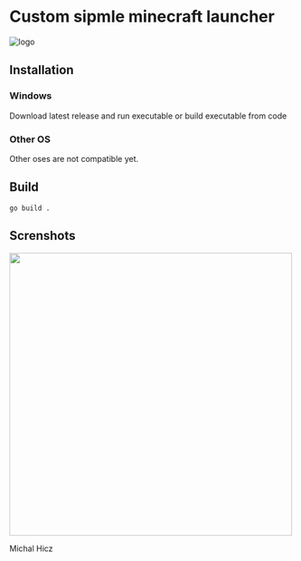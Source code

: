 # Custom sipmle minecraft launcher

![logo](https://i.imgur.com/ZTLvKhH.png)

## Installation
### Windows
Download latest release and run executable or build executable from code

### Other OS
Other oses are not compatible yet.

## Build 
```
go build .
```

## Screnshots
<img src="https://i.imgur.com/8nJu9Sj.png" width="500">


Michal Hicz
